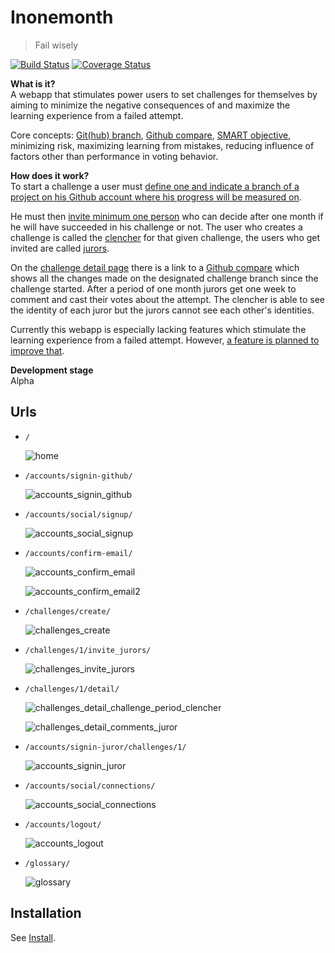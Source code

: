 Inonemonth
==========
> Fail wisely

[![Build Status](https://travis-ci.org/RobrechtDR/inonemonth.png?branch=master)](https://travis-ci.org/RobrechtDR/inonemonth)
[![Coverage Status](https://coveralls.io/repos/RobrechtDR/inonemonth/badge.png?branch=master)](https://coveralls.io/r/RobrechtDR/inonemonth?branch=master)

**What is it?**   
A webapp that stimulates power users to set challenges for themselves by aiming to minimize the negative consequences of and maximize the learning experience from a failed attempt.

Core concepts: [Git(hub) branch](http://git-scm.com/book/ch3-1.html), [Github compare](https://raw.github.com/RobrechtDR/inonemonth/master/.misc/github_compare.png?token=2156349__eyJzY29wZSI6IlJhd0Jsb2I6Um9icmVjaHREUi9pbm9uZW1vbnRoL21hc3Rlci8ubWlzYy9naXRodWJfY29tcGFyZS5wbmciLCJleHBpcmVzIjoxMzk0NjMzMDA3fQ%3D%3D--96449f1bdcfcc75962dd666345fddd24fd603d2f), [SMART objective](http://en.wikipedia.org/wiki/SMART_criteria#Developing_SMART_goals), minimizing risk, maximizing learning from mistakes, reducing influence of factors other than performance in voting behavior. 

**How does it work?**  
To start a challenge a user must [define one and indicate a branch of a project 
on his Github account where his progress will be measured on](https://raw.github.com/RobrechtDR/inonemonth/master/.misc/challenges_create.png?token=2156349__eyJzY29wZSI6IlJhd0Jsb2I6Um9icmVjaHREUi9pbm9uZW1vbnRoL21hc3Rlci8ubWlzYy9jaGFsbGVuZ2VzX2NyZWF0ZS5wbmciLCJleHBpcmVzIjoxMzk0NjM3MjY3fQ%3D%3D--5963dec884bb359c9da8ea99a6cfe8b043fc5288). 

He must then [invite minimum one person](https://raw.github.com/RobrechtDR/inonemonth/master/.misc/challenges_invite_jurors.png?token=2156349__eyJzY29wZSI6IlJhd0Jsb2I6Um9icmVjaHREUi9pbm9uZW1vbnRoL21hc3Rlci8ubWlzYy9jaGFsbGVuZ2VzX2ludml0ZV9qdXJvcnMucG5nIiwiZXhwaXJlcyI6MTM5NDYzNzMyOX0%3D--9bb2ef5d817198c3e445938baecae4983e332c9a) who can decide after one month if he will have succeeded in his challenge or not. 
The user who creates a challenge is called the [clencher](https://inonemonth.herokuapp.com/glossary/#clencher) for that given challenge, the users 
who get invited are called [jurors](https://inonemonth.herokuapp.com/glossary/#juror).

On the [challenge detail page](https://raw.github.com/RobrechtDR/inonemonth/master/.misc/challenges_detail_challenge_period_clencher.png?token=2156349__eyJzY29wZSI6IlJhd0Jsb2I6Um9icmVjaHREUi9pbm9uZW1vbnRoL21hc3Rlci8ubWlzYy9jaGFsbGVuZ2VzX2RldGFpbF9jaGFsbGVuZ2VfcGVyaW9kX2NsZW5jaGVyLnBuZyIsImV4cGlyZXMiOjEzOTQ2Mzc0MDl9--0b0e0b189b73ea403cc0a2ec2828120a18d6b802) there is a link to a [Github compare](https://raw.github.com/RobrechtDR/inonemonth/master/.misc/github_compare.png?token=2156349__eyJzY29wZSI6IlJhd0Jsb2I6Um9icmVjaHREUi9pbm9uZW1vbnRoL21hc3Rlci8ubWlzYy9naXRodWJfY29tcGFyZS5wbmciLCJleHBpcmVzIjoxMzk0NjMzMDA3fQ%3D%3D--96449f1bdcfcc75962dd666345fddd24fd603d2f) which shows all the changes made on the designated challenge 
branch since the challenge started. After a period of one month jurors get one week to comment and cast their votes about the attempt. The clencher is able to see the identity of each juror but the jurors cannot see each other's identities.

Currently this webapp is especially lacking features which stimulate 
the learning experience from a failed attempt. However, [a feature is 
planned to improve that](https://github.com/RobrechtDR/inonemonth/blob/master/TODO.rst#likely-coming-in-future-releases).

**Development stage**  
Alpha


Urls
----

* `/`

  ![home](https://raw.github.com/RobrechtDR/inonemonth/master/.misc/home.png?token=2156349__eyJzY29wZSI6IlJhd0Jsb2I6Um9icmVjaHREUi9pbm9uZW1vbnRoL21hc3Rlci8ubWlzYy9ob21lLnBuZyIsImV4cGlyZXMiOjEzOTQ2MzA1Njh9--27c43648f4ba3e8d6fa47e30415d7be18355af8d)


* `/accounts/signin-github/`

  ![accounts_signin_github](https://raw.github.com/RobrechtDR/inonemonth/master/.misc/accounts_signin_github.png?token=2156349__eyJzY29wZSI6IlJhd0Jsb2I6Um9icmVjaHREUi9pbm9uZW1vbnRoL21hc3Rlci8ubWlzYy9hY2NvdW50c19zaWduaW5fZ2l0aHViLnBuZyIsImV4cGlyZXMiOjEzOTQ2MzA2NjF9--3aac4ec75cc47e05e1805cc7d9745e25878f6b15)


* `/accounts/social/signup/`

  ![accounts_social_signup](https://raw.github.com/RobrechtDR/inonemonth/master/.misc/accounts_social_signup.png?token=2156349__eyJzY29wZSI6IlJhd0Jsb2I6Um9icmVjaHREUi9pbm9uZW1vbnRoL21hc3Rlci8ubWlzYy9hY2NvdW50c19zb2NpYWxfc2lnbnVwLnBuZyIsImV4cGlyZXMiOjEzOTQ2MzE2ODZ9--a21f8ea9a30fd18b5268b703b54ba242ab6faf8d)


* `/accounts/confirm-email/`

  ![accounts_confirm_email](https://raw.github.com/RobrechtDR/inonemonth/master/.misc/accounts_confirm_email.png?token=2156349__eyJzY29wZSI6IlJhd0Jsb2I6Um9icmVjaHREUi9pbm9uZW1vbnRoL21hc3Rlci8ubWlzYy9hY2NvdW50c19jb25maXJtX2VtYWlsLnBuZyIsImV4cGlyZXMiOjEzOTQ2MzEyNDl9--0cda55b3e6ffd10c6e43ac66cbaae911c40ee9ee)

  ![accounts_confirm_email2](https://raw.github.com/RobrechtDR/inonemonth/master/.misc/accounts_confirm_email2.png?token=2156349__eyJzY29wZSI6IlJhd0Jsb2I6Um9icmVjaHREUi9pbm9uZW1vbnRoL21hc3Rlci8ubWlzYy9hY2NvdW50c19jb25maXJtX2VtYWlsMi5wbmciLCJleHBpcmVzIjoxMzk0NjMxNDI2fQ%3D%3D--b0990b031cebbc5cb16ed2c5df765401c7c59293)


* `/challenges/create/`

  ![challenges_create](https://raw.github.com/RobrechtDR/inonemonth/master/.misc/challenges_create.png?token=2156349__eyJzY29wZSI6IlJhd0Jsb2I6Um9icmVjaHREUi9pbm9uZW1vbnRoL21hc3Rlci8ubWlzYy9jaGFsbGVuZ2VzX2NyZWF0ZS5wbmciLCJleHBpcmVzIjoxMzk0NjMwNzQzfQ%3D%3D--3074106a7011e4815880d68b96a14915f2576bdc)


* `/challenges/1/invite_jurors/`

  ![challenges_invite_jurors](https://raw.github.com/RobrechtDR/inonemonth/master/.misc/challenges_invite_jurors.png?token=2156349__eyJzY29wZSI6IlJhd0Jsb2I6Um9icmVjaHREUi9pbm9uZW1vbnRoL21hc3Rlci8ubWlzYy9jaGFsbGVuZ2VzX2ludml0ZV9qdXJvcnMucG5nIiwiZXhwaXJlcyI6MTM5NDYzMDgzMX0%3D--58cfd74bd95cf115e7967af999caff639f246c45)


* `/challenges/1/detail/`

  ![challenges_detail_challenge_period_clencher](https://raw.github.com/RobrechtDR/inonemonth/master/.misc/challenges_detail_challenge_period_clencher.png?token=2156349__eyJzY29wZSI6IlJhd0Jsb2I6Um9icmVjaHREUi9pbm9uZW1vbnRoL21hc3Rlci8ubWlzYy9jaGFsbGVuZ2VzX2RldGFpbF9jaGFsbGVuZ2VfcGVyaW9kX2NsZW5jaGVyLnBuZyIsImV4cGlyZXMiOjEzOTQ2MzA4OTh9--2bbc8287be12ae25f4f2b6f812996530748c34f1)

  ![challenges_detail_comments_juror](https://raw.github.com/RobrechtDR/inonemonth/master/.misc/challenges_detail_comments_juror.png?token=2156349__eyJzY29wZSI6IlJhd0Jsb2I6Um9icmVjaHREUi9pbm9uZW1vbnRoL21hc3Rlci8ubWlzYy9jaGFsbGVuZ2VzX2RldGFpbF9jb21tZW50c19qdXJvci5wbmciLCJleHBpcmVzIjoxMzk0NjMwOTAwfQ%3D%3D--a833791ff20e0a059b886eb4d2d08afdd681ad31)


* `/accounts/signin-juror/challenges/1/`

  ![accounts_signin_juror](https://raw.github.com/RobrechtDR/inonemonth/master/.misc/accounts_signin_juror.png?token=2156349__eyJzY29wZSI6IlJhd0Jsb2I6Um9icmVjaHREUi9pbm9uZW1vbnRoL21hc3Rlci8ubWlzYy9hY2NvdW50c19zaWduaW5fanVyb3IucG5nIiwiZXhwaXJlcyI6MTM5NDYzMTc3MX0%3D--69ad081a6fe89ebdc3819ccea2cdb68585a1f1ae)


* `/accounts/social/connections/`

  ![accounts_social_connections](https://raw.github.com/RobrechtDR/inonemonth/master/.misc/accounts_social_connections.png?token=2156349__eyJzY29wZSI6IlJhd0Jsb2I6Um9icmVjaHREUi9pbm9uZW1vbnRoL21hc3Rlci8ubWlzYy9hY2NvdW50c19zb2NpYWxfY29ubmVjdGlvbnMucG5nIiwiZXhwaXJlcyI6MTM5NDYzMTUzOX0%3D--d0cff527f3aed1b15eb23159c6c353cab1bd6f63)


* `/accounts/logout/`

  ![accounts_logout](https://raw.github.com/RobrechtDR/inonemonth/master/.misc/accounts_logout.png?token=2156349__eyJzY29wZSI6IlJhd0Jsb2I6Um9icmVjaHREUi9pbm9uZW1vbnRoL21hc3Rlci8ubWlzYy9hY2NvdW50c19sb2dvdXQucG5nIiwiZXhwaXJlcyI6MTM5NDYzMTQ1OH0%3D--6ac829fea4e8a50e813ac078262f05fc53c7c595)

* `/glossary/`

  ![glossary](https://raw.github.com/RobrechtDR/inonemonth/master/.misc/glossary.png?token=2156349__eyJzY29wZSI6IlJhd0Jsb2I6Um9icmVjaHREUi9pbm9uZW1vbnRoL21hc3Rlci8ubWlzYy9nbG9zc2FyeS5wbmciLCJleHBpcmVzIjoxMzk0NjMxMTE1fQ%3D%3D--28e196bf0bb42562a6bf10539d678316b46e1041)


Installation
------------
See [Install](https://github.com/RobrechtDR/inonemonth/blob/master/INSTALL.markdown).
